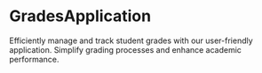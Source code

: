 # GradesApplication
Efficiently manage and track student grades with our user-friendly application. Simplify grading processes and enhance academic performance.
